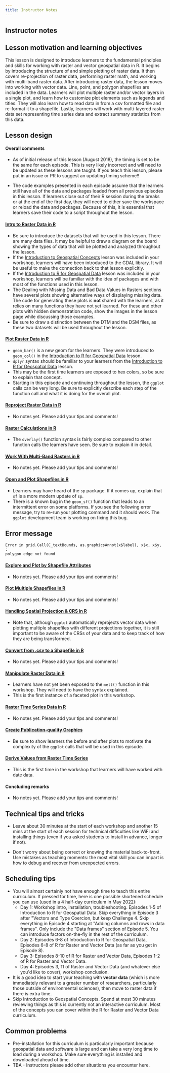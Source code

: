 ```yaml
---
title: Instructor Notes
---
```



## Instructor notes

## Lesson motivation and learning objectives

This lesson is designed to introduce learners to the fundamental principles and skills for working with
raster and vector geospatial data in R. It begins by introducing the structure of and simple plotting of
raster data. It then covers re-projection of raster data, performing raster math, and working with multi-band
raster data. After introducing raster data, the lesson moves into working with vector data. Line, point, and
polygon shapefiles are included in the data. Learners will plot multiple raster and/or vector layers
in a single plot, and learn how to customize plot elements such as legends and titles. They will
also learn how to read data in from a csv formatted file and re-format it to a shapefile. Lastly, learners
will work with multi-layered raster data set representing time series data and extract summary statistics
from this data.

## Lesson design

#### Overall comments

- As of initial release of this lesson (August 2018), the timing is set to be the same for each episode. This
  is very likely incorrect and will need to be updated as these lessons are taught. If you teach this lesson,
  please put in an issue or PR to suggest an updating timing scheme!!

- The code examples presented in each episode assume that the learners still have all of the data and packages
  loaded from all previous episodes in this lesson. If learners close out of their R session during the breaks or
  at the end of the first day, they will need to either save the workspace or reload the data and packages.
  Because of this, it is essential that learners save their code to a script throughout the lesson.

#### [Intro to Raster Data in R](01-raster-structure.md)

- Be sure to introduce the datasets that will be used in this lesson. There are many data files. It may
  be helpful to draw a diagram on the board showing the types of data that will be plotted and analyzed
  throughout the lesson.
- If the [Introduction to Geospatial Concepts](https://datacarpentry.org/organization-geospatial/) lesson was
  included in your workshop, learners will have been introduced to the GDAL library. It will be useful to make
  the connection back to that lesson explicitly.
- If the [Introduction to R for Geospatial Data](https://datacarpentry.org/r-intro-geospatial/) lesson was included
  in your workshop, learners will be familiar with the idea of packages and with most of the functions used
  in this lesson.
- The Dealing with Missing Data and Bad Data Values in Rasters sections have several plots showing alternative ways of displaying missing
  data. The code for generating these plots is **not** shared with the learners, as it relies on many functions
  they have not yet learned. For these and other plots with hidden demonstration code, show the images in the
  lesson page while discussing those examples.
- Be sure to draw a distinction between the DTM and the DSM files, as these two datasets will be used
  throughout the lesson.

#### [Plot Raster Data in R](02-raster-plot.md)

- `geom_bar()` is a new geom for the learners. They were introduced to `geom_col()` in the [Introduction to R for Geospatial Data](https://datacarpentry.org/r-intro-geospatial/) lesson.
- `dplyr` syntax should be familiar to your learners from the [Introduction to R for Geospatial Data](https://datacarpentry.org/r-intro-geospatial/) lesson.
- This may be the first time learners are exposed to hex colors, so be sure to explain that concept.
- Starting in this episode and continuing throughout the lesson, the `ggplot` calls can be very long. Be sure
  to explicitly describe each step of the function call and what it is doing for the overall plot.

#### [Reproject Raster Data in R](03-raster-reproject-in-r.md)

- No notes yet. Please add your tips and comments!

#### [Raster Calculations in R](04-raster-calculations-in-r.md)

- The `overlay()` function syntax is fairly complex compared to other function calls the learners have seen.
  Be sure to explain it in detail.

#### [Work With Multi-Band Rasters in R](05-raster-multi-band-in-r.md)

- No notes yet. Please add your tips and comments!

#### [Open and Plot Shapefiles in R](06-vector-open-shapefile-in-r.md)

- Learners may have heard of the `sp` package. If it comes up, explain that `sf` is a
  more modern update of `sp`.
- There is a known bug in the `geom_sf()` function that leads to an intermittent error on some platforms.
  If you see the following error message, try to re-run your plotting command and it should work.
  The `ggplot` development team is working on fixing this bug.

## Error message

```error
Error in grid.Call(C_textBounds, as.graphicsAnnot(x$label), x$x, x$y,  : 
polygon edge not found
```

#### [Explore and Plot by Shapefile Attributes](07-vector-shapefile-attributes-in-r.md)

- No notes yet. Please add your tips and comments!

#### [Plot Multiple Shapefiles in R](08-vector-plot-shapefiles-custom-legend.md)

- No notes yet. Please add your tips and comments!

#### [Handling Spatial Projection \& CRS in R](09-vector-when-data-dont-line-up-crs.md)

- Note that, although `ggplot` automatically reprojects vector data when plotting multiple shapefiles with
  different projections together, it is still important to be aware of the CRSs of your data and to keep track
  of how they are being transformed.

#### [Convert from .csv to a Shapefile in R](10-vector-csv-to-shapefile-in-r.md)

- No notes yet. Please add your tips and comments!

#### [Manipulate Raster Data in R](11-vector-raster-integration.md)

- Learners have not yet been exposed to the `melt()` function in this workshop. They will need to have
  the syntax explained.
- This is the first instance of a faceted plot in this workshop.

#### [Raster Time Series Data in R](12-time-series-raster.md)

- No notes yet. Please add your tips and comments!

#### [Create Publication-quality Graphics](13-plot-time-series-rasters-in-r.md)

- Be sure to show learners the before and after plots to motivate the complexity of the
  `ggplot` calls that will be used in this episode.

#### [Derive Values from Raster Time Series](14-extract-ndvi-from-rasters-in-r.md)

- This is the first time in the workshop that learners will have worked with date data.

#### Concluding remarks

- No notes yet. Please add your tips and comments!

## Technical tips and tricks

- Leave about 30 minutes at the start of each workshop and another 15 mins
  at the start of each session for technical difficulties like WiFi and
  installing things (even if you asked students to install in advance, longer if
  not).

- Don't worry about being correct or knowing the material back-to-front. Use
  mistakes as teaching moments: the most vital skill you can impart is how to
  debug and recover from unexpected errors.

## Scheduling tips

- You will almost certainly not have enough time to teach this entire curriculum. If pressed for time,
  here is one possible shortened schedule you can use (used in a 4 half-day curriculum in May 2022):
  - Day 1: Workshop intro, installation, troubleshooting. Episodes 1-5 of Introduction to R for Geospatial Data.
    Skip everything in Episode 3 after "Vectors and Type Coercion, but keep Challenge 4. Skip everything in
    Episode 4 starting at "Adding columns and rows in data frames". Only include the "Data frames" section of Episode 5.
    You can introduce factors on-the-fly in the rest of the curriculum.
  - Day 2: Episodes 6-8 of Introduction to R for Geospatial Data, Episodes 6-8 of R for Raster and Vector Data (as far
    as you get in Episode 8).
  - Day 3: Episodes 8-10 of R for Raster and Vector Data, Episodes 1-2 of R for Raster and Vector Data.
  - Day 4: Episodes 3, 11 of Raster and Vector Data (and whatever else you'd like to cover), workshop conclusion.
- It is a good idea to start your teaching with **vector data** (which is more immediately relevant to a greater number of
  researchers, particularly those outside of environmental sciences), then move to raster data if there is extra time.
- Skip Introduction to Geospatial Concepts. Spend at most 30 minutes reviewing things as this is currently not
  an interactive curriculum. Most of the concepts you can cover within the R for Raster and Vector Data curriculum.

## Common problems

- Pre-installation for this curriculum is particularly important because geospatial data and software is large and can take
  a very long time to load during a workshop. Make sure everything is installed and downloaded ahead of time.
- TBA - Instructors please add other situations you encounter here.




